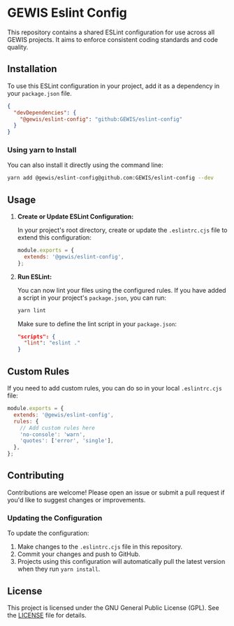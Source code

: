 # GEWIS Eslint Config

This repository contains a shared ESLint configuration for use across all GEWIS projects. It aims to enforce consistent coding standards and code quality.

## Installation

To use this ESLint configuration in your project, add it as a dependency in your `package.json` file.

```json
{
  "devDependencies": {
    "@gewis/eslint-config": "github:GEWIS/eslint-config"
  }
}
```

### Using yarn to Install

You can also install it directly using the command line:

```bash
yarn add @gewis/eslint-config@github.com:GEWIS/eslint-config --dev
```

## Usage

1. **Create or Update ESLint Configuration:**

   In your project's root directory, create or update the `.eslintrc.cjs` file to extend this configuration:

   ```javascript
   module.exports = {
     extends: '@gewis/eslint-config',
   };
   ```

2. **Run ESLint:**

   You can now lint your files using the configured rules. If you have added a script in your project's `package.json`, you can run:

   ```bash
   yarn lint
   ```

   Make sure to define the lint script in your `package.json`:

   ```json
   "scripts": {
     "lint": "eslint ."
   }
   ```
   
## Custom Rules

If you need to add custom rules, you can do so in your local `.eslintrc.cjs` file:

```javascript
module.exports = {
  extends: '@gewis/eslint-config',
  rules: {
    // Add custom rules here
    'no-console': 'warn',
    'quotes': ['error', 'single'],
  },
};
```

## Contributing

Contributions are welcome! Please open an issue or submit a pull request if you'd like to suggest changes or improvements.

### Updating the Configuration

To update the configuration:

1. Make changes to the `.eslintrc.cjs` file in this repository.
2. Commit your changes and push to GitHub.
3. Projects using this configuration will automatically pull the latest version when they run `yarn install`.

## License

This project is licensed under the GNU General Public License (GPL). See the [LICENSE](LICENSE) file for details.
